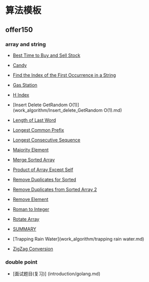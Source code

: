 # 算法模板

## offer150

### array and string
- [Best Time to Buy and Sell Stock](work_algorithm/best_Time_to_Buy_and_Sell_Stock.md)
- [Candy](work_algorithm/candy.md)
- [Find the Index of the First Occurrence in a String](work_algorithm/find_the_index_of_the_first_occurrence_in_a_string.md)
  
- [Gas Station](work_algorithm/gas_statsion.md)
- [H Index](work_algorithm/H_index.md)
- [Insert Delete GetRandom O(1)](work_algorithm/Insert_delete_GetRandom O(1).md)
- [Length of Last Word](work_algorithm/Length_of_last_word.md)
- [Longest Common Prefix](work_algorithm/longest_common_prefix.md)
- [Longest Consecutive Sequence](work_algorithm/longest_consecutive_sequnence.md)
- [Majority Element](work_algorithm/majority_element.md)
- [Merge Sorted Array](work_algorithm/merge_sorted_array.md)
- [Product of Array Except Self](work_algorithm/product_of_array_except_self.md)
- [Remove Duplicates for Sorted](work_algorithm/remove_duplicates_for_sorted.md)
- [Remove Duplicates from Sorted Array 2](work_algorithm/Remove_duplicates_from_sorted_array_2.md)
- [Remove Element](work_algorithm/remove_element.md)
- [Roman to Integer](work_algorithm/roman_to_integer.md)
- [Rotate Array](work_algorithm/rotate_array.md)
- [SUMMARY](work_algorithm/SUMMARY.md)
- [Trapping Rain Water](work_algorithm/trapping rain water.md)
- [ZigZag Conversion](work_algorithm/zigzag_conversion.md)
### double point

- [面试题目(复习)]
(introduction/golang.md)

<!-- ## 入门篇

- [go 语言入门](introduction/golang.md)
- [算法快速入门](introduction/quickstart.md)

## 数据结构篇

- [二叉树](data_structure/binary_tree.md)
- [链表](data_structure/linked_list.md)
- [栈和队列](data_structure/stack_queue.md)
- [二进制](data_structure/binary_op.md)

## 基础算法篇

- [二分搜索](basic_algorithm/binary_search.md)
- [排序算法](basic_algorithm/sort.md)
- [动态规划](basic_algorithm/dp.md)

## 算法思维
            
- [递归思维](advanced_algorithm/recursion.md)
- [滑动窗口思想](advanced_algorithm/slide_window.md)
- [二叉搜索树](advanced_algorithm/binary_search_tree.md)
- [回溯法](advanced_algorithm/backtrack.md) -->
